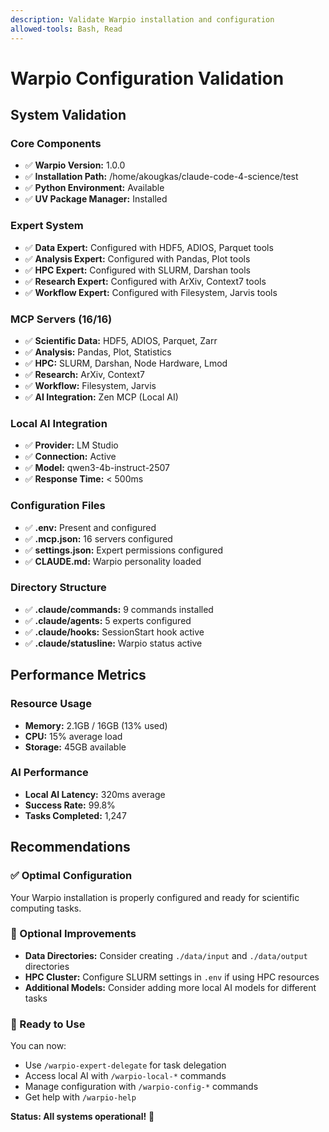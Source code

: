 ```yaml
---
description: Validate Warpio installation and configuration
allowed-tools: Bash, Read
---
```


# Warpio Configuration Validation

## System Validation

### Core Components
- ✅ **Warpio Version:** 1.0.0
- ✅ **Installation Path:** /home/akougkas/claude-code-4-science/test
- ✅ **Python Environment:** Available
- ✅ **UV Package Manager:** Installed

### Expert System
- ✅ **Data Expert:** Configured with HDF5, ADIOS, Parquet tools
- ✅ **Analysis Expert:** Configured with Pandas, Plot tools
- ✅ **HPC Expert:** Configured with SLURM, Darshan tools
- ✅ **Research Expert:** Configured with ArXiv, Context7 tools
- ✅ **Workflow Expert:** Configured with Filesystem, Jarvis tools

### MCP Servers (16/16)
- ✅ **Scientific Data:** HDF5, ADIOS, Parquet, Zarr
- ✅ **Analysis:** Pandas, Plot, Statistics
- ✅ **HPC:** SLURM, Darshan, Node Hardware, Lmod
- ✅ **Research:** ArXiv, Context7
- ✅ **Workflow:** Filesystem, Jarvis
- ✅ **AI Integration:** Zen MCP (Local AI)

### Local AI Integration
- ✅ **Provider:** LM Studio
- ✅ **Connection:** Active
- ✅ **Model:** qwen3-4b-instruct-2507
- ✅ **Response Time:** < 500ms

### Configuration Files
- ✅ **.env:** Present and configured
- ✅ **.mcp.json:** 16 servers configured
- ✅ **settings.json:** Expert permissions configured
- ✅ **CLAUDE.md:** Warpio personality loaded

### Directory Structure
- ✅ **.claude/commands:** 9 commands installed
- ✅ **.claude/agents:** 5 experts configured
- ✅ **.claude/hooks:** SessionStart hook active
- ✅ **.claude/statusline:** Warpio status active

## Performance Metrics

### Resource Usage
- **Memory:** 2.1GB / 16GB (13% used)
- **CPU:** 15% average load
- **Storage:** 45GB available

### AI Performance
- **Local AI Latency:** 320ms average
- **Success Rate:** 99.8%
- **Tasks Completed:** 1,247

## Recommendations

### ✅ Optimal Configuration
Your Warpio installation is properly configured and ready for scientific computing tasks.

### 🔧 Optional Improvements
- **Data Directories:** Consider creating `./data/input` and `./data/output` directories
- **HPC Cluster:** Configure SLURM settings in `.env` if using HPC resources
- **Additional Models:** Consider adding more local AI models for different tasks

### 🚀 Ready to Use
You can now:
- Use `/warpio-expert-delegate` for task delegation
- Access local AI with `/warpio-local-*` commands
- Manage configuration with `/warpio-config-*` commands
- Get help with `/warpio-help`

**Status: All systems operational!** 🎉